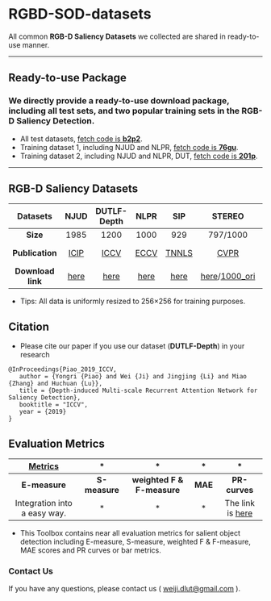 # RGBD-SOD-datasets
All common **RGB-D Saliency Datasets** we collected are shared in ready-to-use manner.

---
## Ready-to-use Package
### We directly provide a ready-to-use download package, including all test sets, and two popular training sets in the RGB-D Saliency Detection.
+ All test datasets, [fetch code is **b2p2**](https://pan.baidu.com/s/1sx1En1ecNyDf12jNGFeYZQ).
+ Training dataset 1, including NJUD and NLPR, [fetch code is **76gu**](https://pan.baidu.com/s/1sNxe3Szu7O_Qci1OGmKIKQ).
+ Training dataset 2, including NJUD and NLPR, DUT, [fetch code is **201p**](https://pan.baidu.com/s/19aiosd_73VGMg7PB7HJzww).

---

## RGB-D Saliency Datasets
**Datasets** | NJUD | DUTLF-Depth | NLPR | SIP | STEREO | LFSD | RGBD135 | SSD | ReDWeb-S
:-: | :-: | :-: | :-: | :-: | :-: | :-: | :-: | :-: | :-:
**Size** | 1985 | 1200 | 1000 | 929 | 797/1000 | 100 | 135 | 80|  3179| 
**Publication** | [ICIP](http://dpfan.net/wp-content/uploads/NJU2K_dataset_ICIP14.pdf) | [ICCV](http://openaccess.thecvf.com/content_ICCV_2019/papers/Piao_Depth-Induced_Multi-Scale_Recurrent_Attention_Network_for_Saliency_Detection_ICCV_2019_paper.pdf) | [ECCV](http://dpfan.net/wp-content/uploads/NLPR_dataset_ECCV14.pdf) | [TNNLS](https://arxiv.org/pdf/1907.06781.pdf) | [CVPR](http://dpfan.net/wp-content/uploads/STERE_dataset_CVPR12.pdf) | [CVPR](http://dpfan.net/wp-content/uploads/LFSD_dataset_CVPR14.pdf) | [ICIMCS](http://dpfan.net/wp-content/uploads/DES_dataset_ICIMCS14.pdf) | [ICCVW](http://dpfan.net/wp-content/uploads/SSD_dataset_ICCVW17.pdf)| [ReDWeb-S](https://github.com/nnizhang/SMAC) | 
**Download link** | [here](https://pan.baidu.com/s/1o-kOaDVqjV_druBHjD3NAA) | [here](https://pan.baidu.com/s/1mhHAXLgoqqLQIb6r-k-hbA) | [here](https://pan.baidu.com/s/1pocKI_KEvqWgsB16pzO6Yw) | [here](https://pan.baidu.com/s/14VjtMBn0_bQDRB0gMPznoA) | [here](https://pan.baidu.com/s/1ISsDYT68LfQnhJPtgBFSyg)/[1000_ori](https://pan.baidu.com/s/1LQSxF7GsmRoSM_iz09Yl1A) | [here](https://pan.baidu.com/s/1EHCvEwAOBP9_wwAm29SctQ) | [here](https://pan.baidu.com/s/1qZTr3EgA7SJjJW1wA1doTQ) | [here](https://pan.baidu.com/s/1zNL9-KSQwGILdAAfStMXWQ)| [here](https://github.com/nnizhang/SMAC) |
+ Tips: All data is uniformly resized to 256×256 for training purposes.
  
## Citation
+ Please cite our paper if you use our dataset (**DUTLF-Depth**) in your research 
```
@InProceedings{Piao_2019_ICCV,       
   author = {Yongri {Piao} and Wei {Ji} and Jingjing {Li} and Miao {Zhang} and Huchuan {Lu}},   
   title = {Depth-induced Multi-scale Recurrent Attention Network for Saliency Detection},     
   booktitle = "ICCV",     
   year = {2019}     
}  
```
## Evaluation Metrics
**[Metrics](https://github.com/jiwei0921/Saliency-Evaluation-Toolbox)** | * | * | * | *
:-: | :-: | :-: | :-: | :-:
**E-measure** | **S-measure** | **weighted F & F-measure** | **MAE** | **PR-curves**| 
Integration into a easy way. | *| * | * | The link is [here](https://github.com/jiwei0921/Saliency-Evaluation-Toolbox)|
+ This Toolbox contains near all evaluation metrics for salient object detection including E-measure, S-measure, weighted F & F-measure, MAE scores and PR curves or bar metrics.

### Contact Us
If you have any questions, please contact us ( weiji.dlut@gmail.com ).
